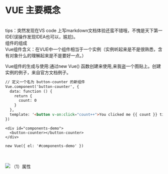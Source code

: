 <h1>VUE 主要概念</h1><br>
tips：突然发现在VS code 上写markdown文档体验还蛮不错哦，不愧是天下第一IDE(误操作发现IDEA也可以，尴尬)。<br>
组件的组成<br>
Vue组件含义：在VUE中一个组件相当于一个实例（实例听起来是不是很熟悉，含有对象什么的理解起来是不是要好一点。）

Vue组件的生成与使用:通过new Vue() 函数创建来使用,来我盗一个图贴上。创建实例的例子，来自官方文档例子。<br>

```HTML
// 定义一个名为 button-counter 的新组件
Vue.component('button-counter', {
  data: function () {
    return {
      count: 0
    }
  },
  template: '<button v-on:click="count++">You clicked me {{ count }} times.</button>'
})
```
```JS
<div id="components-demo">
  <button-counter></button-counter>
</div>
```

```JS
new Vue({ el: '#components-demo' })
```
<br>
<br>
<img src="https://static001.geekbang.org/resource/image/d8/c3/d85b1cf0f9f76414e1a0fca86c2a58c3.jpeg">
（1）属性

